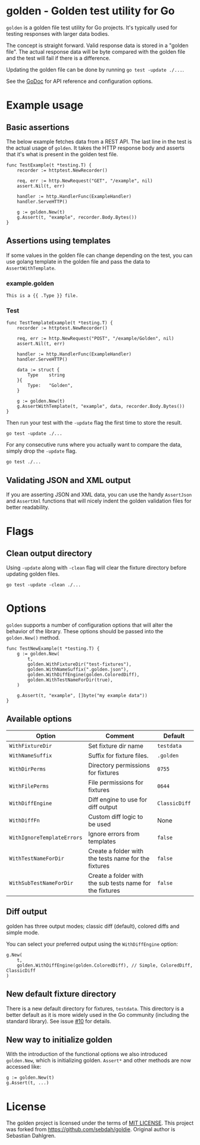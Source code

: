 # golden - Golden test utility for Go
`golden` is a golden file test utility for Go projects. It's typically used for
testing responses with larger data bodies.

The concept is straight forward. Valid response data is stored in a "golden
file". The actual response data will be byte compared with the golden file and
the test will fail if there is a difference.

Updating the golden file can be done by running `go test -update ./...`.

See the [GoDoc](https://godoc.org/github.com/nao1215/golden) for API reference
and configuration options.

# Example usage
## Basic assertions
The below example fetches data from a REST API. The last line in the test is the
actual usage of `golden`. It takes the HTTP response body and asserts that it's
what is present in the golden test file.

```
func TestExample(t *testing.T) {
    recorder := httptest.NewRecorder()

    req, err := http.NewRequest("GET", "/example", nil)
    assert.Nil(t, err)

    handler := http.HandlerFunc(ExampleHandler)
    handler.ServeHTTP()

    g := golden.New(t)
    g.Assert(t, "example", recorder.Body.Bytes())
}
```

## Assertions using templates
If some values in the golden file can change depending on the test, you can use
golang template in the golden file and pass the data to `AssertWithTemplate`.

### example.golden
```
This is a {{ .Type }} file.
```

### Test
```
func TestTemplateExample(t *testing.T) {
    recorder := httptest.NewRecorder()

    req, err := http.NewRequest("POST", "/example/Golden", nil)
    assert.Nil(t, err)

    handler := http.HandlerFunc(ExampleHandler)
    handler.ServeHTTP()

    data := struct {
        Type	string
    }{
        Type:	"Golden",
    }

    g := golden.New(t)
    g.AssertWithTemplate(t, "example", data, recorder.Body.Bytes())
}
```

Then run your test with the `-update` flag the first time to store the result.

`go test -update ./...`

For any consecutive runs where you actually want to compare the data, simply
drop the `-update` flag.

`go test ./...`

## Validating JSON and XML output

If you are asserting JSON and XML data, you can use the handy `AssertJson` and
`AssertXml` functions that will nicely indent the golden validation files for
better readability.

# Flags

## Clean output directory

Using `-update` along with `-clean` flag will clear the fixture directory before updating golden files.

`go test -update -clean ./...`


# Options

`golden` supports a number of configuration options that will alter the behavior
of the library.  These options should be passed into the `golden.New()` method.

```
func TestNewExample(t *testing.T) {
    g := golden.New(
        t,
        golden.WithFixtureDir("test-fixtures"),
        golden.WithNameSuffix(".golden.json"),
        golden.WithDiffEngine(golden.ColoredDiff),
        golden.WithTestNameForDir(true),
    )

    g.Assert(t, "example", []byte("my example data"))
}
```

## Available options

| Option                     | Comment                                                  | Default
|----------------------------|----------------------------------------------------------|-------------
| `WithFixtureDir`           | Set fixture dir name                                     | `testdata`
| `WithNameSuffix`           | Suffix for fixture files.                                | `.golden`
| `WithDirPerms`             | Directory permissions for fixtures                       | `0755`
| `WithFilePerms`            | File permissions for fixtures                            | `0644`
| `WithDiffEngine`           | Diff engine to use for diff output                       | `ClassicDiff`
| `WithDiffFn`               | Custom diff logic to be used                             | None
| `WithIgnoreTemplateErrors` | Ignore errors from templates                             | `false`
| `WithTestNameForDir`       | Create a folder with the tests name for the fixtures     | `false`
| `WithSubTestNameForDir`    | Create a folder with the sub tests name for the fixtures | `false`

## Diff output

golden has three output modes; classic diff (default), colored diffs and simple
mode.

You can select your preferred output using the `WithDiffEngine` option:

```
g.New(
    t,
    golden.WithDiffEngine(golden.ColoredDiff), // Simple, ColoredDiff, ClassicDiff
)
```

## New default fixture directory

There is a new default directory for fixtures, `testdata`. This directory is a
better default as it is more widely used in the Go community (including the
standard library). See issue [#10](https://github.com/nao1215/golden/issues/10)
for details.

## New way to initialize golden

With the introduction of the functional options we also introduced `golden.New`,
which is initializing golden. `Assert*` and other methods are now accessed like:

```
g := golden.New(t)
g.Assert(t, ...)
```

# License
The golden project is licensed under the terms of [MIT LICENSE](./LICENSE).
This project was forked from https://github.com/sebdah/goldie. Original author is Sebastian Dahlgren.